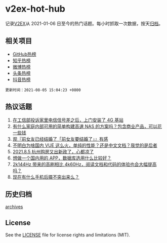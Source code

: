 # v2ex-hot-hub

 记录[V2EX](https://www.v2ex.com/)从 2021-01-06 日至今的热门话题。每小时抓取一次数据，按天[归档](archives)。
 
 ## 相关项目

- [GitHub热榜](https://github.com/lonnyzhang423/github-hot-hub)
- [知乎热榜](https://github.com/lonnyzhang423/zhihu-hot-hub)
- [微博热榜](https://github.com/lonnyzhang423/weibo-hot-hub)
- [头条热榜](https://github.com/lonnyzhang423/toutiao-hot-hub)
- [抖音热榜](https://github.com/lonnyzhang423/douyin-hot-hub)


 `更新时间：2021-08-05 15:04:23 +0800`

## 热议话题

1. [在工信部投诉家里电信信号差之后，上门安装了 4G 基站](https://www.v2ex.com/t/793653)
1. [有什么家庭内部可用的简单构建高速 NAS 的方案吗？包含商业产品，可以花一些钱](https://www.v2ex.com/t/793641)
1. [观『前女友已经结婚了「前女友要结婚了」』有感](https://www.v2ex.com/t/793792)
1. [不明白为啥国内 VUE 这么火，单纯的性能？还是中文文档？我觉的是后者](https://www.v2ex.com/t/793740)
1. [2021.8.5 杭州购房又出新政了，心都凉了](https://www.v2ex.com/t/793762)
1. [想做一个国内用的 APP，数据库选用什么比较好？](https://www.v2ex.com/t/793662)
1. [2k144Hz 带来的高刷相比 4k60Hz，阅读文档和代码的体验也会大幅提高吗？](https://www.v2ex.com/t/793727)
1. [现在有什么手机后摄不突出来么？](https://www.v2ex.com/t/793752)

## 历史归档

[archives](archives)

## License

See the [LICENSE](LICENSE) file for license rights and limitations (MIT).
